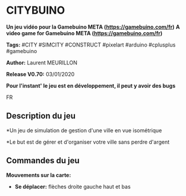 # CITYBUINO #
**Un jeu vidéo pour la Gamebuino META (https://gamebuino.com/fr)**
**A video game for Gamebuino META (https://gamebuino.com/fr)**

**Tags:** #CITY #SIMCITY #CONSTRUCT #pixelart #arduino #cplusplus #gamebuino

**Author:** Laurent MEURILLON

**Release V0.70:** 03/01/2020

__Pour l'instant' le jeu est en développement, il peut y avoir des bugs__

FR

## Description du jeu ##

*Un jeu de simulation de gestion d'une ville en vue isométrique

*Le but est de gérer et d'organiser votre ville sans perdre d'argent

## Commandes du jeu ##
**Mouvements sur la carte:**

- **Se déplacer:** flèches droite gauche haut et bas

